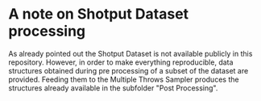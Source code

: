 # A note on Shotput Dataset processing
As already pointed out the Shotput Dataset is not available publicly in this repository. However, in order to make everything reproducible, data structures obtained during
pre processing of a subset of the dataset are provided. Feeding them to the Multiple Throws Sampler produces the structures already available in the subfolder "Post Processing".
